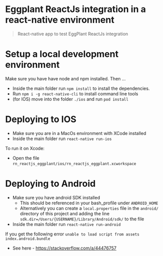 # Eggplant ReactJs integration in a react-native environment
> React-native app to test EggPlant ReactJs integration

# Setup a local development environment
Make sure you have have node and npm installed. Then ...

* Inside the main folder run `npm install` to install the dependencies.
* Run `npm i -g react-native-cli` to install command line tools
* (for IOS) move into the folder `./ios` and run `pod install`

# Deploying to IOS
* Make sure you are in a MacOs environment with XCode installed
* Inside the main folder run `react-native run-ios`

To run it on Xcode:
* Open the file `rn_reactjs_eggplant/ios/rn_reactjs_eggplant.xcworkspace`

# Deploying to Android
* Make sure you have android SDK installed
  * This should be referenced in your bash_profile under `ANDROID_HOME`
  * Alternatively you can create a `local.properties` file in the `android/` directory of this project and adding the line `sdk.dir=/Users/{USERNAME}/Library/Android/sdk/` to the file
* Inside the main folder run `react-native run-android`

If you get the following error `unable to load script from assets index.android.bundle`
* See here - https://stackoverflow.com/a/44476757
